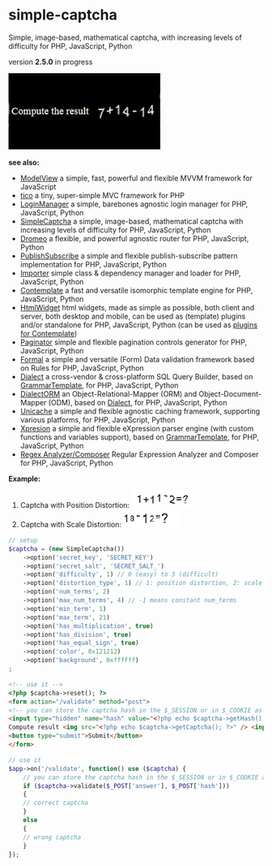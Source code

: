 # simple-captcha

Simple, image-based, mathematical captcha, with increasing levels of difficulty for PHP, JavaScript, Python

version **2.5.0** in progress

![SimpleCaptcha](/simple-captcha.jpg)

**see also:**

* [ModelView](https://github.com/foo123/modelview.js) a simple, fast, powerful and flexible MVVM framework for JavaScript
* [tico](https://github.com/foo123/tico) a tiny, super-simple MVC framework for PHP
* [LoginManager](https://github.com/foo123/LoginManager) a simple, barebones agnostic login manager for PHP, JavaScript, Python
* [SimpleCaptcha](https://github.com/foo123/simple-captcha) a simple, image-based, mathematical captcha with increasing levels of difficulty for PHP, JavaScript, Python
* [Dromeo](https://github.com/foo123/Dromeo) a flexible, and powerful agnostic router for PHP, JavaScript, Python
* [PublishSubscribe](https://github.com/foo123/PublishSubscribe) a simple and flexible publish-subscribe pattern implementation for PHP, JavaScript, Python
* [Importer](https://github.com/foo123/Importer) simple class &amp; dependency manager and loader for PHP, JavaScript, Python
* [Contemplate](https://github.com/foo123/Contemplate) a fast and versatile isomorphic template engine for PHP, JavaScript, Python
* [HtmlWidget](https://github.com/foo123/HtmlWidget) html widgets, made as simple as possible, both client and server, both desktop and mobile, can be used as (template) plugins and/or standalone for PHP, JavaScript, Python (can be used as [plugins for Contemplate](https://github.com/foo123/Contemplate/blob/master/src/js/plugins/plugins.txt))
* [Paginator](https://github.com/foo123/Paginator)  simple and flexible pagination controls generator for PHP, JavaScript, Python
* [Formal](https://github.com/foo123/Formal) a simple and versatile (Form) Data validation framework based on Rules for PHP, JavaScript, Python
* [Dialect](https://github.com/foo123/Dialect) a cross-vendor &amp; cross-platform SQL Query Builder, based on [GrammarTemplate](https://github.com/foo123/GrammarTemplate), for PHP, JavaScript, Python
* [DialectORM](https://github.com/foo123/DialectORM) an Object-Relational-Mapper (ORM) and Object-Document-Mapper (ODM), based on [Dialect](https://github.com/foo123/Dialect), for PHP, JavaScript, Python
* [Unicache](https://github.com/foo123/Unicache) a simple and flexible agnostic caching framework, supporting various platforms, for PHP, JavaScript, Python
* [Xpresion](https://github.com/foo123/Xpresion) a simple and flexible eXpression parser engine (with custom functions and variables support), based on [GrammarTemplate](https://github.com/foo123/GrammarTemplate), for PHP, JavaScript, Python
* [Regex Analyzer/Composer](https://github.com/foo123/RegexAnalyzer) Regular Expression Analyzer and Composer for PHP, JavaScript, Python


**Example:**

1. Captcha with Position Distortion: ![Captcha with Position Distortion](/captcha-position.png)
2. Captcha with Scale Distortion: ![Captcha with Scale Distortion](/captcha-scale.png)


```php
// setup
$captcha = (new SimpleCaptcha())
    ->option('secret_key', 'SECRET_KEY')
    ->option('secret_salt', 'SECRET_SALT_')
    ->option('difficulty', 1) // 0 (easy) to 3 (difficult)
    ->option('distortion_type', 1) // 1: position distortion, 2: scale distortion
    ->option('num_terms', 2)
    ->option('max_num_terms', 4) // -1 means constant num_terms
    ->option('min_term', 1)
    ->option('max_term', 21)
    ->option('has_multiplication', true)
    ->option('has_division', true)
    ->option('has_equal_sign', true)
    ->option('color', 0x121212)
    ->option('background', 0xffffff)
;
```

```html
<!-- use it -->
<?php $captcha->reset(); ?>
<form action="/validate" method="post">
<!-- you can store the captcha hash in the $_SESSION or in $_COOKIE as well -->
<input type="hidden" name="hash" value="<?php echo $captcha->getHash(); ?>" />
Compute result <img src="<?php echo $captcha->getCaptcha(); ?>" /> <input type="text" name="answer" value="" />
<button type="submit">Submit</button>
</form>
```

```php
// use it
$app->on('/validate', function() use ($captcha) {
    // you can store the captcha hash in the $_SESSION or in $_COOKIE as well
    if ($captcha->validate($_POST['answer'], $_POST['hash']))
    {
    // correct captcha
    }
    else
    {
    // wrong captcha
    }
});
```